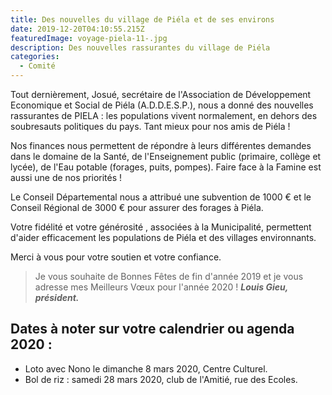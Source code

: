 ```yaml
---
title: Des nouvelles du village de Piéla et de ses environs
date: 2019-12-20T04:10:55.215Z
featuredImage: voyage-piela-11-.jpg
description: Des nouvelles rassurantes du village de Piéla
categories:
  - Comité
---
```

Tout dernièrement, Josué, secrétaire de l'Association de Développement Economique et Social de Piéla (A.D.D.E.S.P.), nous a donné des nouvelles rassurantes de PIELA : les populations vivent normalement, en dehors des soubresauts politiques du pays. Tant mieux pour nos amis de Piéla !

Nos finances nous permettent de répondre à leurs différentes demandes dans le domaine de la Santé, de l'Enseignement public (primaire, collège et lycée), de l'Eau potable (forages, puits, pompes). Faire face à la Famine est aussi une de nos priorités !

Le Conseil Départemental nous a attribué une subvention de 1000 € et le Conseil Régional de 3000 € pour assurer des forages à Piéla. 

Votre fidélité et votre générosité , associées à la Municipalité, permettent d'aider efficacement les populations de Piéla et des villages environnants. 

Merci à vous pour votre soutien et votre confiance. 

> Je vous souhaite de Bonnes Fêtes de fin d'année 2019 et je vous adresse mes Meilleurs Vœux pour l'année 2020 ! ***Louis Gieu, président.*** 



## **Dates à noter sur votre calendrier ou agenda 2020 :** 

* Loto avec Nono le dimanche 8 mars 2020, Centre Culturel.
* Bol de riz : samedi 28 mars 2020, club de l'Amitié, rue des Ecoles.